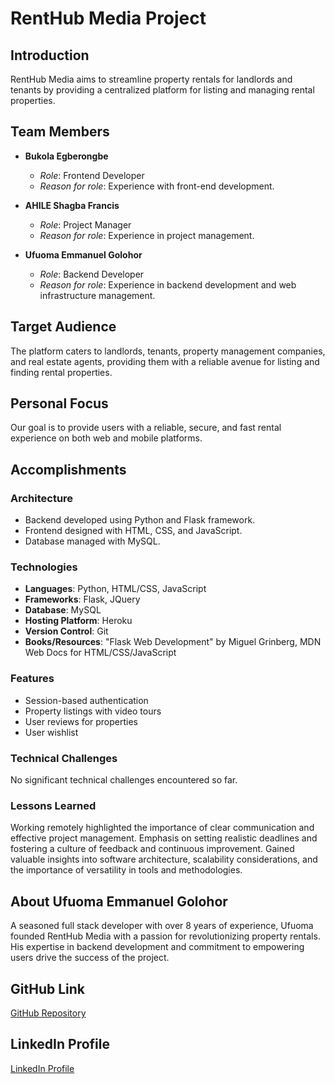 # RentHub Media Project

## Introduction

RentHub Media aims to streamline property rentals for landlords and tenants by providing a centralized platform for listing and managing rental properties.

## Team Members

- **Bukola Egberongbe**
  - *Role*: Frontend Developer
  - *Reason for role*: Experience with front-end development.

- **AHILE Shagba Francis**
  - *Role*: Project Manager
  - *Reason for role*: Experience in project management.

- **Ufuoma Emmanuel Golohor**
  - *Role*: Backend Developer
  - *Reason for role*: Experience in backend development and web infrastructure management.

## Target Audience

The platform caters to landlords, tenants, property management companies, and real estate agents, providing them with a reliable avenue for listing and finding rental properties.

## Personal Focus

Our goal is to provide users with a reliable, secure, and fast rental experience on both web and mobile platforms.

## Accomplishments

### Architecture

- Backend developed using Python and Flask framework.
- Frontend designed with HTML, CSS, and JavaScript.
- Database managed with MySQL.

### Technologies

- **Languages**: Python, HTML/CSS, JavaScript
- **Frameworks**: Flask, JQuery
- **Database**: MySQL
- **Hosting Platform**: Heroku
- **Version Control**: Git
- **Books/Resources**: "Flask Web Development" by Miguel Grinberg, MDN Web Docs for HTML/CSS/JavaScript

### Features

- Session-based authentication
- Property listings with video tours
- User reviews for properties
- User wishlist

### Technical Challenges

No significant technical challenges encountered so far.

### Lessons Learned

Working remotely highlighted the importance of clear communication and effective project management. Emphasis on setting realistic deadlines and fostering a culture of feedback and continuous improvement. Gained valuable insights into software architecture, scalability considerations, and the importance of versatility in tools and methodologies.

## About Ufuoma Emmanuel Golohor

A seasoned full stack developer with over 8 years of experience, Ufuoma founded RentHub Media with a passion for revolutionizing property rentals. His expertise in backend development and commitment to empowering users drive the success of the project.

## GitHub Link

[GitHub Repository](https://github.com/ZeusGolohor/360)

## LinkedIn Profile

[LinkedIn Profile](https://www.linkedin.com/in/golohor-ufuoma-169209205)

